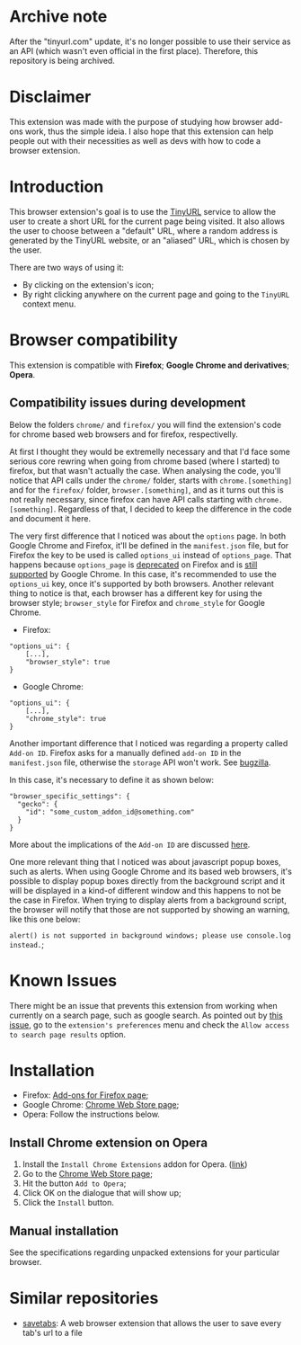 # Archive note
After the "tinyurl.com" update, it's no longer possible to use their service as an API (which wasn't even official in the first place). Therefore, this repository is being archived.

# Disclaimer
This extension was made with the purpose of studying how browser add-ons work, thus the simple ideia. I also hope that this extension can help people out with their necessities as well as devs with how to code a browser extension.

# Introduction
This browser extension's goal is to use the [TinyURL](https://www.tinyurl.com) service to allow the user to create a short URL for the current page being visited. It also allows the user to choose between a "default" URL, where a random address is generated by the TinyURL website, or an "aliased" URL, which is chosen by the user.

There are two ways of using it:
* By clicking on the extension's icon;
* By right clicking anywhere on the current page and going to the `TinyURL` context menu.

# Browser compatibility
This extension is compatible with **Firefox**; **Google Chrome and derivatives**; **Opera**.

## Compatibility issues during development
Below the folders `chrome/` and `firefox/` you will find the extension's code for chrome based web browsers and for firefox, respectivelly.

At first I thought they would be extremelly necessary and that I'd face some serious core rewring when going from chrome based (where I started) to firefox, but that wasn't actually the case. When analysing the code, you'll notice that API calls under the `chrome/` folder, starts with `chrome.[something]` and for the `firefox/` folder, `browser.[something]`, and as it turns out this is not really necessary, since firefox can have API calls starting with `chrome.[something]`. Regardless of that, I decided to keep the difference in the code and document it here.

The very first difference that I noticed was about the `options` page. In both Google Chrome and Firefox, it'll be defined in the `manifest.json` file, but for Firefox the key to be used is called `options_ui` instead of `options_page`. That happens because `options_page` is [deprecated](https://developer.mozilla.org/en-US/docs/Mozilla/Add-ons/WebExtensions/manifest.json/options_page) on Firefox and is [still supported](https://developer.chrome.com/extensions/manifest) by Google Chrome. In this case, it's recommended to use the `options_ui` key, once it's supported by both browsers. Another relevant thing to notice is that, each browser has a different key for using the browser style; `browser_style` for Firefox and `chrome_style` for Google Chrome.

* Firefox:
```
"options_ui": {
	[...],
	"browser_style": true
}
```
* Google Chrome:
```
"options_ui": {
	[...],
	"chrome_style": true
}
```

Another important difference that I noticed was regarding a property called `Add-on ID`. Firefox asks for a manually defined `add-on ID` in the `manifest.json` file, otherwise the `storage` API won't work. See [bugzilla](https://bugzilla.mozilla.org/show_bug.cgi?id=1323228).

In this case, it's necessary to define it as shown below:
```
"browser_specific_settings": {
  "gecko": {
    "id": "some_custom_addon_id@something.com"
  }
}
```

More about the implications of the `Add-on ID` are discussed [here](https://extensionworkshop.com/documentation/develop/extensions-and-the-add-on-id/).


One more relevant thing that I noticed was about javascript popup boxes, such as alerts. When using Google Chrome and its based web browsers, it's possible to display popup boxes directly from the background script and it will be displayed in a kind-of different window and this happens to not be the case in Firefox. When trying to display alerts from a background script, the browser will notify that those are not supported by showing an warning, like this one below:

`alert() is not supported in background windows; please use console.log instead.`;

# Known Issues
There might be an issue that prevents this extension from working when currently on a search page, such as google search. As pointed out by [this issue](https://forums.opera.com/topic/31645/solved-this-page-cannot-be-scripted-due-to-an-extensionssettings-policy), go to the `extension's preferences` menu and check the `Allow access to search page results` option.

# Installation
* Firefox: [Add-ons for Firefox page](https://addons.mozilla.org/en-US/firefox/addon/tinyurl-simple/);
* Google Chrome: [Chrome Web Store page](https://chrome.google.com/webstore/detail/tinyurl/icdndojimeplomonnbimhfobmabgogjj); 
* Opera: Follow the instructions below.

## Install Chrome extension on Opera
1. Install the `Install Chrome Extensions` addon for Opera. ([link](https://addons.opera.com/en/extensions/details/install-chrome-extensions/))
2. Go to the [Chrome Web Store page](https://chrome.google.com/webstore/detail/tinyurl/icdndojimeplomonnbimhfobmabgogjj); 
3. Hit the button `Add to Opera`;
4. Click OK on the dialogue that will show up;
5. Click the `Install` button.

## Manual installation
See the specifications regarding unpacked extensions for your particular browser.

# Similar repositories
* [savetabs](https://github.com/pvpscript/savetabs): A web browser extension that allows the user to save every tab's url to a file
